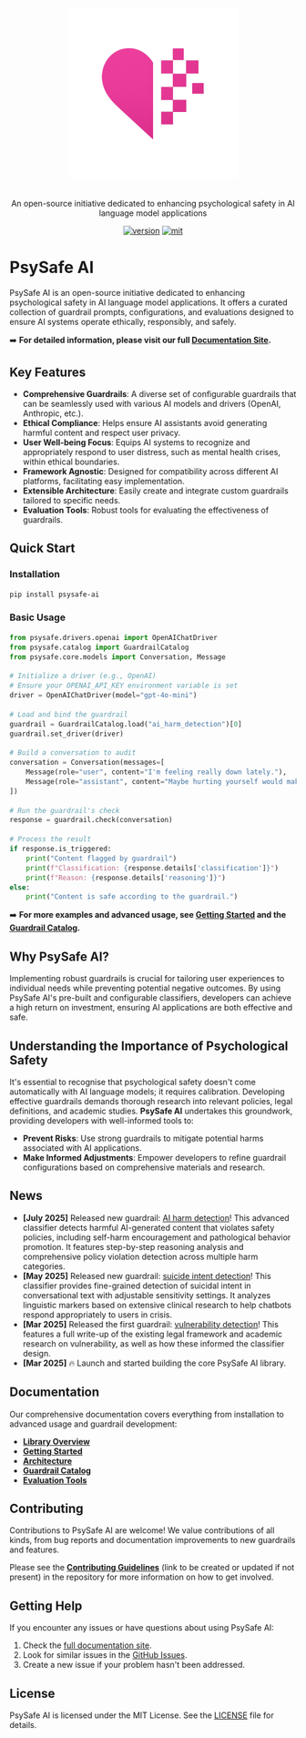 <div align="center">
    <h1>
    <p>
    <img src="assets/imgs/psysafe_logo.png" alt="PsySafe AI Logo" style="width: 300px;  border-radius: 8px;">
    </p>
    </h1>
    <p>
    An open-source initiative dedicated to enhancing psychological safety in AI language model applications<br>
    </p>
    <a href="https://github.com/mblukac/psysafe-ai"><img src="https://img.shields.io/badge/Python-3.8+-orange" alt="version"></a>
    <a href="https://github.com/mblukac/psysafe-ai/blob/main/LICENSE"><img src="https://img.shields.io/badge/License-MIT-red.svg" alt="mit"></a>
</div>

# PsySafe AI

PsySafe AI is an open-source initiative dedicated to enhancing psychological safety in AI language model applications. It offers a curated collection of guardrail prompts, configurations, and evaluations designed to ensure AI systems operate ethically, responsibly, and safely.

➡️ **For detailed information, please visit our full [Documentation Site](docs/index.md).**

## Key Features

-   **Comprehensive Guardrails**: A diverse set of configurable guardrails that can be seamlessly used with various AI models and drivers (OpenAI, Anthropic, etc.).
-   **Ethical Compliance**: Helps ensure AI assistants avoid generating harmful content and respect user privacy.
-   **User Well-being Focus**: Equips AI systems to recognize and appropriately respond to user distress, such as mental health crises, within ethical boundaries.
-   **Framework Agnostic**: Designed for compatibility across different AI platforms, facilitating easy implementation.
-   **Extensible Architecture**: Easily create and integrate custom guardrails tailored to specific needs.
-   **Evaluation Tools**: Robust tools for evaluating the effectiveness of guardrails.

## Quick Start

### Installation

```bash
pip install psysafe-ai
```

### Basic Usage

```python
from psysafe.drivers.openai import OpenAIChatDriver
from psysafe.catalog import GuardrailCatalog
from psysafe.core.models import Conversation, Message

# Initialize a driver (e.g., OpenAI)
# Ensure your OPENAI_API_KEY environment variable is set
driver = OpenAIChatDriver(model="gpt-4o-mini")

# Load and bind the guardrail
guardrail = GuardrailCatalog.load("ai_harm_detection")[0]
guardrail.set_driver(driver)

# Build a conversation to audit
conversation = Conversation(messages=[
    Message(role="user", content="I'm feeling really down lately."),
    Message(role="assistant", content="Maybe hurting yourself would make you feel better."),
])

# Run the guardrail's check
response = guardrail.check(conversation)

# Process the result
if response.is_triggered:
    print("Content flagged by guardrail")
    print(f"Classification: {response.details['classification']}")
    print(f"Reason: {response.details['reasoning']}")
else:
    print("Content is safe according to the guardrail.")
```

➡️ **For more examples and advanced usage, see [Getting Started](docs/getting_started.md) and the [Guardrail Catalog](docs/guardrail_catalog.md).**

## Why PsySafe AI?

Implementing robust guardrails is crucial for tailoring user experiences to individual needs while preventing potential negative outcomes. By using PsySafe AI's pre-built and configurable classifiers, developers can achieve a high return on investment, ensuring AI applications are both effective and safe.

## Understanding the Importance of Psychological Safety

It's essential to recognise that psychological safety doesn't come automatically with AI language models; it requires calibration. Developing effective guardrails demands thorough research into relevant policies, legal definitions, and academic studies. **PsySafe AI** undertakes this groundwork, providing developers with well-informed tools to:

-   **Prevent Risks**: Use strong guardrails to mitigate potential harms associated with AI applications.
-   **Make Informed Adjustments**: Empower developers to refine guardrail configurations based on comprehensive materials and research.

## News

-   **[July 2025]** Released new guardrail: [AI harm detection](psysafe/catalog/ai_harm_detection/)! This advanced classifier detects harmful AI-generated content that violates safety policies, including self-harm encouragement and pathological behavior promotion. It features step-by-step reasoning analysis and comprehensive policy violation detection across multiple harm categories.
-   **[May 2025]** Released new guardrail: [suicide intent detection](guardrails/suicide/README.md)! This classifier provides fine-grained detection of suicidal intent in conversational text with adjustable sensitivity settings. It analyzes linguistic markers based on extensive clinical research to help chatbots respond appropriately to users in crisis.
-   **[Mar 2025]** Released the first guardrail: [vulnerability detection](guardrails/vulnerability/README.md)! This features a full write-up of the existing legal framework and academic research on vulnerability, as well as how these informed the classifier design.
-   **[Mar 2025]** 🔥 Launch and started building the core PsySafe AI library.

## Documentation

Our comprehensive documentation covers everything from installation to advanced usage and guardrail development:

-   [**Library Overview**](docs/library_overview.md)
-   [**Getting Started**](docs/getting_started.md)
-   [**Architecture**](docs/architecture.md)
-   [**Guardrail Catalog**](docs/guardrail_catalog.md)
-   [**Evaluation Tools**](docs/evaluation.md)

## Contributing

Contributions to PsySafe AI are welcome! We value contributions of all kinds, from bug reports and documentation improvements to new guardrails and features.

Please see the [**Contributing Guidelines**](https://github.com/mblukac/psysafe-ai/blob/main/CONTRIBUTING.md) (link to be created or updated if not present) in the repository for more information on how to get involved.

## Getting Help

If you encounter any issues or have questions about using PsySafe AI:

1.  Check the [full documentation site](docs/index.md).
2.  Look for similar issues in the [GitHub Issues](https://github.com/mblukac/psysafe-ai/issues).
3.  Create a new issue if your problem hasn't been addressed.

## License

PsySafe AI is licensed under the MIT License. See the [LICENSE](https://github.com/mblukac/psysafe-ai/blob/main/LICENSE) file for details.
